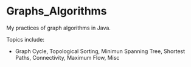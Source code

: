 # Graphs_Algorithms

My practices of graph algorithms in Java.  

Topics include: 
- Graph Cycle, Topological Sorting, Minimun Spanning Tree, Shortest Paths, Connectivity, Maximum Flow, Misc

